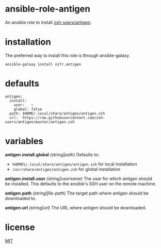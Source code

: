 # ansible-role-antigen
An ansible role to install [zsh-users/antigen](https://github.com/zsh-users/antigen).

installation
============

The preferred way to install this role is through ansible-galaxy.

    ansible-galaxy install nifr.antigen

defaults
=========

    antigen:
      install:
        user:   ~
        global: false
      path: $HOME/.local/share/antigen/antigen.zsh
      url:  https://raw.githubusercontent.com/zsh-users/antigen/master/antigen.zsh

variables
=========

**antigen.install.global**
*(string|path)*
Defaults to:
* `%HOME%/.local/share/antigen/antigen.zsh` for local installation
* `/usr/share/antigen/antigen.zsh` for global installation

**antigen.install.user**
*(string|username)*
The user for which antigen should be installed.
This defaults to the ansible's SSH user on the remote machine.

**antigen.path**
*(string|file-path)*
The target path where antigen should be downloaded to.

**antigen.url**
*(string|url)*
The URL where antigen should be downloaded.


license
=======
[MIT](https://github.com/nifr/ansible-role-antigen/LICENSE)

